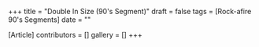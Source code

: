 +++
title = "Double In Size (90's Segment)"
draft = false
tags = [Rock-afire 90's Segments]
date = ""

[Article]
contributors = []
gallery = []
+++